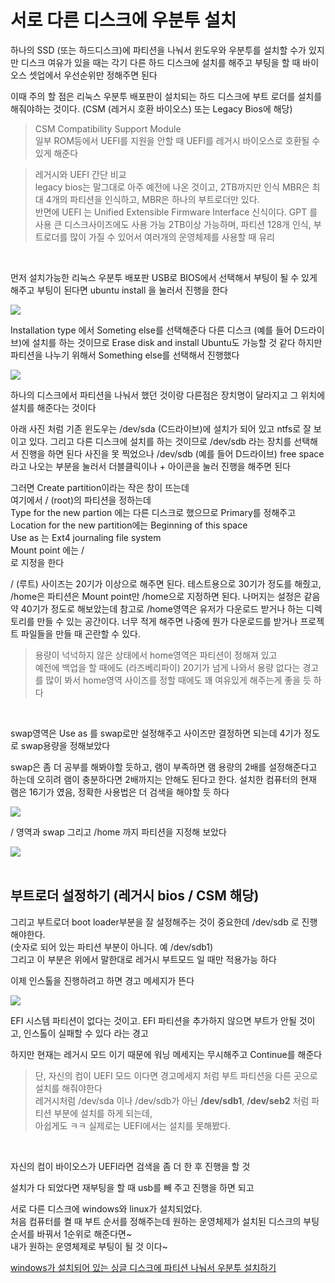# 서로 다른 디스크에 우분투 설치
하나의 SSD (또는 하드디스크)에 파티션을 나눠서 윈도우와 우분투를 설치할 수가 있지만
디스크 여유가 있을 때는 각기 다른 하드 디스크에 설치를 해주고 
부팅을 할 때 바이오스 셋업에서 우선순위만 정해주면 된다

이때 주의 할 점은 리눅스 우분투 배포판이 설치되는 하드 디스크에 부트 로더를 설치를 해줘야하는 것이다.
(CSM (레거시 호환 바이오스) 또는 Legacy Bios에 해당)

> CSM Compatibility Support Module   
일부 ROM등에서 UEFI를 지원을 안할 때 UEFI를 레거시 바이오스로 호환될 수 있게 해준다

> 레거시와 UEFI 간단 비교  
legacy bios는 말그대로 아주 예전에 나온 것이고, 2TB까지만 인식 MBR은 최대 4개의 파티션을 인식하고, MBR은 하나의 부트로더만 있다.  
반면에 UEFI 는 Unified Extensible Firmware Interface 신식이다.
GPT 를 사용 큰 디스크사이즈에도 사용 가능 2TB이상 가능하며,
파티션 128개 인식, 부트로더를 많이 가질 수 있어서 여러개의 운영체제를 사용할 때 유리

<br>

먼저 설치가능한 리눅스 우분투 배포판 USB로 BIOS에서 선택해서 부팅이 될 수 있게 해주고
부팅이 된다면 
ubuntu install 을 눌러서 진행을 한다

<img src=0>
<br>

Installation type 에서 Someting else를 선택해준다
다른 디스크 (예를 들어 D드라이브)에 설치를 하는 것이므로 Erase disk and install Ubuntu도 가능할 것 같다
하지만 파티션을 나누기 위해서 Something else를 선택해서 진행했다

<img src=1>
<br>

하나의 디스크에서 파티션을 나눠서 했던 것이랑 다른점은 
장치명이 달라지고 그 위치에 설치를 해준다는 것이다

아래 사진 처럼 기존 윈도우는 /dev/sda (C드라이브)에 설치가 되어 있고 
ntfs로 잘 보이고 있다.
그리고 다른 디스크에 설치를 하는 것이므로
/dev/sdb 라는 장치를 선택해서 진행을 하면 된다
사진을 못 찍었으나 
/dev/sdb (예를 들어 D드라이브) free space라고 나오는 부분을 눌러서 더블클릭이나 + 아이콘을 눌러 진행을 해주면 된다

그러면 Create partition이라는 작은 창이 뜨는데  
여기에서 / (root)의 파티션을 정하는데   
Type for the new partion 에는 다른 디스크로 했으므로 Primary를 정해주고  
Location for the new partition에는 Beginning of this space    
Use as 는 Ext4 journaling file system  
Mount point 에는 /  
로 지정을 한다

/ (루트) 사이즈는 20기가 이상으로 해주면 된다. 테스트용으로 30기가 정도를 해줬고,     
/home은 파티션은 Mount point만 /home으로 지정하면 된다. 나머지는 설정은 같음  
약 40기가 정도로 해보았는데 참고로 /home영역은 유저가 다운로드 받거나 하는 디렉토리를 만들 수 있는 공간이다. 너무 적게 해주면 나중에 뭔가 다운로드를 받거나 프로젝트 파일들을 만들 때 곤란할 수 있다.

>용량이 넉넉하지 않은 상태에서 home영역은 파티션이 정해져 있고  
예전에 백업을 할 때에도 (라즈베리파이) 20기가 넘게 나와서 용량 없다는 경고를 많이 봐서 
home영역 사이즈를 정할 때에도 꽤 여유있게 해주는게 좋을 듯 하다

<br>

swap영역은 Use as 를 swap로만 설정해주고 사이즈만 결정하면 되는데 4기가 정도로 swap용량을 정해보았다

swap은 좀 더 공부를 해봐야할 듯하고, 램이 부족하면 램 용량의 2배를 설정해준다고 하는데
오히려 램이 충분하다면 2배까지는 안해도 된다고 한다. 설치한 컴퓨터의 현재 램은 16기가 였음, 
정확한 사용법은 더 검색을 해야할 듯 하다

<img src=2>
<br>

/ 영역과 swap 그리고 /home 까지 파티션을 지정해 보았다

<img src=3>
<br>

<br>

## 부트로더 설정하기 (레거시 bios / CSM 해당)
그리고 부트로더 boot loader부분을 잘 설정해주는 것이 중요한데
/dev/sdb 로 진행해야한다.   
(숫자로 되어 있는 파티션 부분이 아니다. 예 /dev/sdb1)  
그리고 이 부분은 위에서 말한대로 레거시 부트모드 일 때만 적용가능 하다

이제 인스톨을 진행하려고 하면 경고 메세지가 뜬다

<img src=4>
<br>

EFI 시스템 파티션이 없다는 것이고. EFI 파티션을 추가하지 않으면 부트가 안될 것이고, 인스톨이 실패할 수 있다 라는 경고

하지만 현재는 레거시 모드 이기 때문에 워닝 메세지는 무시해주고 Continue를 해준다

> 단, 자신의 컴이 UEFI 모드 이다면 
경고메세지 처럼 부트 파티션을 다른 곳으로 설치를 해줘야한다  
레거시처럼 /dev/sda 이나 /dev/sdb가 아닌
**/dev/sdb1**, **/dev/seb2** 처럼 파티션 부분에 설치를 하게 되는데,   
아쉽게도 ㅋㅋ 실제로는 UEFI에서는 설치를 못해봤다. 

<br>

자신의 컴이 바이오스가 UEFI라면 검색을 좀 더 한 후 진행을 할 것

설치가 다 되었다면 재부팅을 할 때 usb를 빼 주고
진행을 하면 되고 

서로 다른 디스크에 windows와 linux가 설치되었다.   
처음 컴퓨터를 켤 때 부트 순서를 정해주는데
원하는 운영체제가 설치된 디스크의 부팅 순서를 바꿔서 1순위로 해준다면~   
내가 원하는 운영체제로 부팅이 될 것 이다~

[windows가 설치되어 있는 싱글 디스크에 파티션 나눠서 우분투 설치하기](/blog/%EC%9C%88%EB%8F%84%EC%9A%B010-%EC%9A%B0%EB%B6%84%ED%88%AC-%EB%A9%80%ED%8B%B0-%EB%B6%80%ED%8C%85%ED%95%98%EA%B8%B0-ubuntu-dual-boot-%EB%A0%88%EA%B1%B0%EC%8B%9C-%EB%B0%94%EC%9D%B4%EC%98%A4%EC%8A%A4-Legacy-BIOS-%EC%9D%BC%EB%95%8C)


